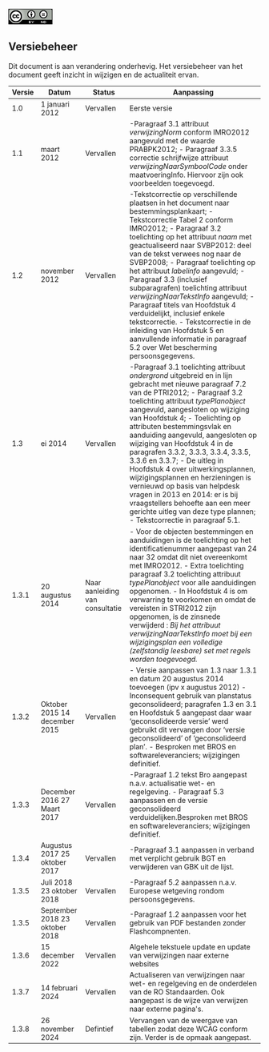 ![](media/ee2272b8620f68de13acb3e78e4feb2b.png)

<h2>Versiebeheer</h2>

Dit document is aan verandering onderhevig. Het versiebeheer van het document
geeft inzicht in wijzigen en de actualiteit ervan.

| **Versie** | **Datum**                      | **Status**                      | **Aanpassing**                                                                                                                                 |
|------------|--------------------------------|---------------------------------|----------------------------------------------------------------------------------------------------------------------------------------------------------------------------------------------------------------------------------------------------------|
| 1.0        | 1 januari 2012                 | Vervallen                       | Eerste versie                                                                                  |
| 1.1        | maart 2012                     | Vervallen                       | \-Paragraaf 3.1 attribuut *verwijzingNorm* conform IMRO2012 aangevuld met de waarde PRABPK2012; - Paragraaf 3.3.5 correctie schrijfwijze attribuut *verwijzingNaarSymboolCode* onder maatvoeringInfo. Hiervoor zijn ook voorbeelden toegevoegd.             |
| 1.2        | november 2012                   | Vervallen                       | \-Tekstcorrectie op verschillende plaatsen in het document naar bestemmingsplankaart; - Tekstcorrectie Tabel 2 conform IMRO2012; - Paragraaf 3.2 toelichting op het attribuut *naam* met geactualiseerd naar SVBP2012: deel van de tekst verwees nog naar de SVBP2008; - Paragraaf toelichting op het attribuut *labelinfo* aangevuld; - Paragraaf 3.3 (inclusief subparagrafen) toelichting attribuut *verwijzingNaarTekstInfo* aangevuld; - Paragraaf titels van Hoofdstuk 4 verduidelijkt, inclusief enkele tekstcorrectie. - Tekstcorrectie in de inleiding van Hoofdstuk 5 en aanvullende informatie in paragraaf 5.2 over Wet bescherming persoonsgegevens.                           |
| 1.3        | ei 2014                        | Vervallen        | \-Paragraaf 3.1 toelichting attribuut *ondergrond* uitgebreid en in lijn gebracht met nieuwe paragraaf 7.2 van de PTRI2012; - Paragraaf 3.2 toelichting attribuut *typePlanobject* aangevuld, aangesloten op wijziging van Hoofdstuk 4; - Toelichting op attributen bestemmingsvlak en aanduiding aangevuld, aangesloten op wijziging van Hoofdstuk 4 in de paragrafen 3.3.2, 3.3.3, 3.3.4, 3.3.5, 3.3.6 en 3.3.7; - De uitleg in Hoofdstuk 4 over uitwerkingsplannen, wijzigingsplannen en herzieningen is vernieuwd op basis van helpdesk vragen in 2013 en 2014: er is bij vraagstellers behoefte aan een meer gerichte uitleg van deze type plannen; - Tekstcorrectie in paragraaf 5.1. |
| 1.3.1      | 20 augustus 2014               | Naar aanleiding van consultatie | \- Voor de objecten bestemmingen en aanduidingen is de toelichting op het identificatienummer aangepast van 24 naar 32 omdat dit niet overeenkomt met IMRO2012. - Extra toelichting paragraaf 3.2 toelichting attribuut *typePlanobject* voor alle aanduidingen opgenomen. - In Hoofdstuk 4 is om verwarring te voorkomen en omdat de vereisten in STRI2012 zijn opgenomen, is de zinsnede verwijderd : *Bij het attribuut verwijzingNaarTekstInfo moet bij een wijzigingsplan een volledige (zelfstandig leesbare) set met regels worden toegevoegd.*       |
| 1.3.2      | Oktober 2015 14 december 2015  | Vervallen            | \- Versie aanpassen van 1.3 naar 1.3.1 en datum 20 augustus 2014 toevoegen (ipv x augustus 2012) - Inconsequent gebruik van planstatus geconsolideerd; paragrafen 1.3 en 3.1 en Hoofdstuk 5 aangepast daar waar ‘geconsolideerde versie’ werd gebruikt dit vervangen door ‘versie geconsolideerd’ of ‘geconsolideerd plan’. - Besproken met BROS en softwareleveranciers; wijzigingen definitief.       |
| 1.3.3      | December 2016 27 Maart 2017    | Vervallen            | \-Paragraaf 1.2 tekst Bro aangepast n.a.v. actualisatie wet- en regelgeving. - Paragraaf 5.3 aanpassen en de versie geconsolideerd verduidelijken.Besproken met BROS en softwareleveranciers; wijzigingen definitief.                   |
| 1.3.4      | Augustus 2017 25 oktober 2017  | Vervallen           | \-Paragraaf 3.1 aanpassen in verband met verplicht gebruik BGT en verwijderen van GBK uit de lijst.                               |
| 1.3.5      | Juli 2018 23 oktober 2018      | Vervallen           | \-Paragraaf 5.2 aanpassen n.a.v. Europese wetgeving rondom persoonsgegevens.       |
| 1.3.5      | September 2018 23 oktober 2018 | Vervallen            | \-Paragraaf 1.2 aanpassen voor het gebruik van PDF bestanden zonder Flashcompnenten.                   |
| 1.3.6      | 15 december 2022               | Vervallen                       | Algehele tekstuele update en update van verwijzingen naar externe websites                                   |
| 1.3.7      | 14 februari 2024               | Vervallen                       | Actualiseren van verwijzingen naar wet- en regelgeving en de onderdelen van de RO Standaarden. Ook aangepast is de wijze van verwijzen naar externe pagina's.                                          |
| 1.3.8      | 26 november 2024               | Defintief                       | Vervangen van de weergave van tabellen zodat deze WCAG conform zijn. Verder is de opmaak aangepast.           |

